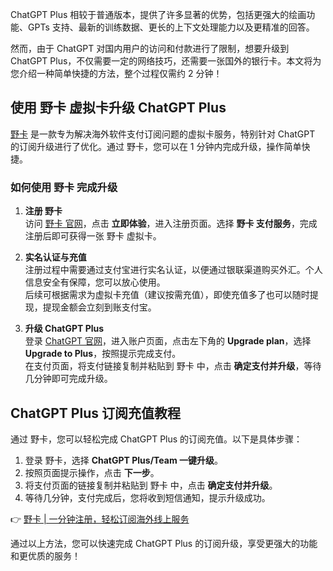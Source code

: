 ChatGPT Plus 相较于普通版本，提供了许多显著的优势，包括更强大的绘画功能、GPTs 支持、最新的训练数据、更长的上下文处理能力以及更精准的回答。

然而，由于 ChatGPT 对国内用户的访问和付款进行了限制，想要升级到 ChatGPT Plus，不仅需要一定的网络技巧，还需要一张国外的银行卡。本文将为您介绍一种简单快捷的方法，整个过程仅需约 2 分钟！

## 使用 野卡 虚拟卡升级 ChatGPT Plus

[野卡](https://bit.ly/bewildcard) 是一款专为解决海外软件支付订阅问题的虚拟卡服务，特别针对 ChatGPT 的订阅升级进行了优化。通过 野卡，您可以在 1 分钟内完成升级，操作简单快捷。

### 如何使用 野卡 完成升级

1. **注册 野卡**  
   访问 [野卡 官网](https://bit.ly/bewildcard)，点击 **立即体验**，进入注册页面。选择 **野卡 支付服务**，完成注册后即可获得一张 野卡 虚拟卡。

2. **实名认证与充值**  
   注册过程中需要通过支付宝进行实名认证，以便通过银联渠道购买外汇。个人信息安全有保障，您可以放心使用。  
   后续可根据需求为虚拟卡充值（建议按需充值），即使充值多了也可以随时提现，提现金额会立刻到账支付宝。

3. **升级 ChatGPT Plus**  
   登录 [ChatGPT 官网](https://chat.openai.com/)，进入账户页面，点击左下角的 **Upgrade plan**，选择 **Upgrade to Plus**，按照提示完成支付。  
   在支付页面，将支付链接复制并粘贴到 野卡 中，点击 **确定支付并升级**，等待几分钟即可完成升级。

## ChatGPT Plus 订阅充值教程

通过 野卡，您可以轻松完成 ChatGPT Plus 的订阅充值。以下是具体步骤：

1. 登录 野卡，选择 **ChatGPT Plus/Team 一键升级**。
2. 按照页面提示操作，点击 **下一步**。
3. 将支付页面的链接复制并粘贴到 野卡 中，点击 **确定支付并升级**。
4. 等待几分钟，支付完成后，您将收到短信通知，提示升级成功。

👉 [野卡 | 一分钟注册，轻松订阅海外线上服务](https://bit.ly/bewildcard)

通过以上方法，您可以快速完成 ChatGPT Plus 的订阅升级，享受更强大的功能和更优质的服务！
